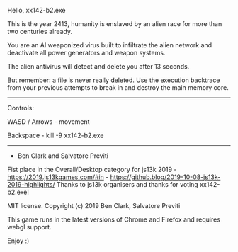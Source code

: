 

Hello, xx142-b2.exe

This is the year 2413,
humanity is enslaved by an alien race for more than two centuries already.

You are an AI weaponized virus built to infiltrate the alien network and deactivate all power generators and weapon systems.

The alien antivirus will detect and delete you after 13 seconds.

But remember: a file is never really deleted. Use the execution backtrace from your previous attempts to break in and destroy the main memory core.

---

Controls:

WASD / Arrows - movement

Backspace - kill -9 xx142-b2.exe

---

- Ben Clark and Salvatore Previti

Fist place in the Overall/Desktop category for js13k 2019 - https://2019.js13kgames.com/#in - https://github.blog/2019-10-08-js13k-2019-highlights/
Thanks to js13k organisers and thanks for voting xx142-b2.exe!

MIT license. Copyright (c) 2019 Ben Clark, Salvatore Previti

This game runs in the latest versions of Chrome and Firefox and requires webgl support.

Enjoy :)
